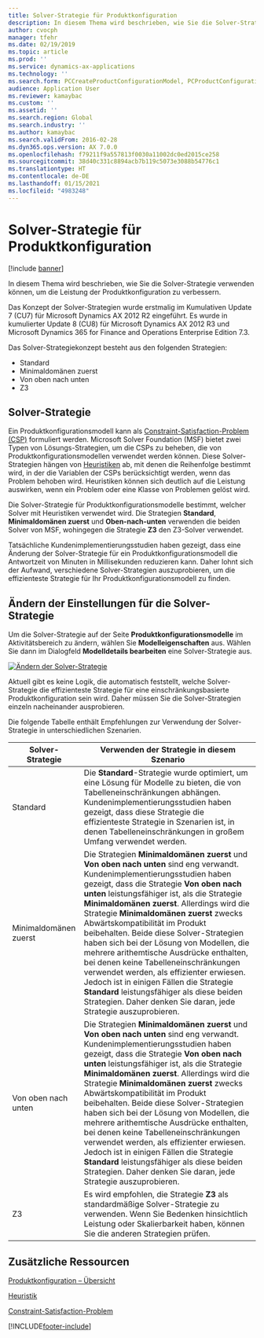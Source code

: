 ```yaml
---
title: Solver-Strategie für Produktkonfiguration
description: In diesem Thema wird beschrieben, wie Sie die Solver-Strategie verwenden können, um die Leistung der Produktkonfiguration zu verbessern.
author: cvocph
manager: tfehr
ms.date: 02/19/2019
ms.topic: article
ms.prod: ''
ms.service: dynamics-ax-applications
ms.technology: ''
ms.search.form: PCCreateProductConfigurationModel, PCProductConfigurationModelListPage
audience: Application User
ms.reviewer: kamaybac
ms.custom: ''
ms.assetid: ''
ms.search.region: Global
ms.search.industry: ''
ms.author: kamaybac
ms.search.validFrom: 2016-02-28
ms.dyn365.ops.version: AX 7.0.0
ms.openlocfilehash: f79211f9a557813f0030a11002dc0ed2015ce258
ms.sourcegitcommit: 38d40c331c8894acb7b119c5073e3088b54776c1
ms.translationtype: HT
ms.contentlocale: de-DE
ms.lasthandoff: 01/15/2021
ms.locfileid: "4983248"
---
```

# <a name="solver-strategy-for-product-configuration"></a>Solver-Strategie für Produktkonfiguration

[!include [banner](../includes/banner.md)]

In diesem Thema wird beschrieben, wie Sie die Solver-Strategie verwenden können, um die Leistung der Produktkonfiguration zu verbessern.

Das Konzept der Solver-Strategien wurde erstmalig im Kumulativen Update 7 (CU7) für Microsoft Dynamics AX 2012 R2 eingeführt. Es wurde in kumulierter Update 8 (CU8) für Microsoft Dynamics AX 2012 R3 und Microsoft Dynamics 365 for Finance and Operations Enterprise Edition 7.3.

Das Solver-Strategiekonzept besteht aus den folgenden Strategien:

- Standard
- Minimaldomänen zuerst
- Von oben nach unten
- Z3

## <a name="solver-strategy"></a>Solver-Strategie 

Ein Produktkonfigurationsmodell kann als [Constraint-Satisfaction-Problem (CSP)](http://aima.cs.berkeley.edu/2nd-ed/newchap05.pdf) formuliert werden. Microsoft Solver Foundation (MSF) bietet zwei Typen von Lösungs-Strategien, um die CSPs zu beheben, die von Produktkonfigurationsmodellen verwendet werden können. Diese Solver-Strategien hängen von [Heuristiken](https://techterms.com/definition/heuristic) ab, mit denen die Reihenfolge bestimmt wird, in der die Variablen der CSPs berücksichtigt werden, wenn das Problem behoben wird. Heuristiken können sich deutlich auf die Leistung auswirken, wenn ein Problem oder eine Klasse von Problemen gelöst wird.

Die Solver-Strategie für Produktkonfigurationsmodelle bestimmt, welcher Solver mit Heuristiken verwendet wird. Die Strategien **Standard**, **Minimaldomänen zuerst** und **Oben-nach-unten** verwenden die beiden Solver von MSF, wohingegen die Strategie **Z3** den Z3-Solver verwendet. 

Tatsächliche Kundenimplementierungsstudien haben gezeigt, dass eine Änderung der Solver-Strategie für ein Produktkonfigurationsmodell die Antwortzeit von Minuten in Millisekunden reduzieren kann. Daher lohnt sich der Aufwand, verschiedene Solver-Strategien auszuprobieren, um die effizienteste Strategie für Ihr Produktkonfigurationsmodell zu finden.

## <a name="change-the-settings-for-the-solver-strategy"></a>Ändern der Einstellungen für die Solver-Strategie

Um die Solver-Strategie auf der Seite **Produktkonfigurationsmodelle** im Aktivitätsbereich zu ändern, wählen Sie **Modelleigenschaften** aus. Wählen Sie dann im Dialogfeld **Modelldetails bearbeiten** eine Solver-Strategie aus.

[![Ändern der Solver-Strategie](./media/solver-strategy.png)](./media/solver-strategy.png)

Aktuell gibt es keine Logik, die automatisch feststellt, welche Solver-Strategie die effizienteste Strategie für eine einschränkungsbasierte Produktkonfiguration sein wird. Daher müssen Sie die Solver-Strategien einzeln nacheinander ausprobieren.

Die folgende Tabelle enthält Empfehlungen zur Verwendung der Solver-Strategie in unterschiedlichen Szenarien.

| Solver-Strategie      | Verwenden der Strategie in diesem Szenario |
|----------------------|-----------------------------------|
| Standard              | Die **Standard**-Strategie wurde optimiert, um eine Lösung für Modelle zu bieten, die von Tabelleneinschränkungen abhängen. Kundenimplementierungsstudien haben gezeigt, dass diese Strategie die effizienteste Strategie in Szenarien ist, in denen Tabelleneinschränkungen in großem Umfang verwendet werden. |
| Minimaldomänen zuerst | Die Strategien **Minimaldomänen zuerst** und **Von oben nach unten** sind eng verwandt. Kundenimplementierungsstudien haben gezeigt, dass die Strategie **Von oben nach unten** leistungsfähiger ist, als die Strategie **Minimaldomänen zuerst**. Allerdings wird die Strategie **Minimaldomänen zuerst** zwecks Abwärtskompatibilität im Produkt beibehalten. Beide diese Solver-Strategien haben sich bei der Lösung von Modellen, die mehrere arithemtische Ausdrücke enthalten, bei denen keine Tabelleneinschränkungen verwendet werden, als effizienter erwiesen. Jedoch ist in einigen Fällen die Strategie **Standard** leistungsfähiger als diese beiden Strategien. Daher denken Sie daran, jede Strategie auszuprobieren. |
| Von oben nach unten             | Die Strategien **Minimaldomänen zuerst** und **Von oben nach unten** sind eng verwandt. Kundenimplementierungsstudien haben gezeigt, dass die Strategie **Von oben nach unten** leistungsfähiger ist, als die Strategie **Minimaldomänen zuerst**. Allerdings wird die Strategie **Minimaldomänen zuerst** zwecks Abwärtskompatibilität im Produkt beibehalten. Beide diese Solver-Strategien haben sich bei der Lösung von Modellen, die mehrere arithemtische Ausdrücke enthalten, bei denen keine Tabelleneinschränkungen verwendet werden, als effizienter erwiesen. Jedoch ist in einigen Fällen die Strategie **Standard** leistungsfähiger als diese beiden Strategien. Daher denken Sie daran, jede Strategie auszuprobieren. |
| Z3                   | Es wird empfohlen, die Strategie **Z3** als standardmäßige Solver-Strategie zu verwenden. Wenn Sie Bedenken hinsichtlich Leistung oder Skalierbarkeit haben, können Sie die anderen Strategien prüfen. |

## <a name="additional-resources"></a>Zusätzliche Ressourcen

[Produktkonfiguration – Übersicht](build-product-configuration-model.md)

[Heuristik](https://techterms.com/definition/heuristic)

[Constraint-Satisfaction-Problem](http://aima.cs.berkeley.edu/2nd-ed/newchap05.pdf)


[!INCLUDE[footer-include](../../includes/footer-banner.md)]